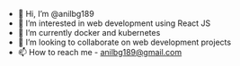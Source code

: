 - 👋 Hi, I’m @anilbg189
- 👀 I’m interested in web development using React JS
- 🌱 I’m currently docker and kubernetes
- 💞️ I’m looking to collaborate on web development projects
- 📫 How to reach me - anilbg189@gmail.com

<!---
anilbg189/anilbg189 is a ✨ special ✨ repository because its `README.md` (this file) appears on your GitHub profile.
You can click the Preview link to take a look at your changes.
--->
